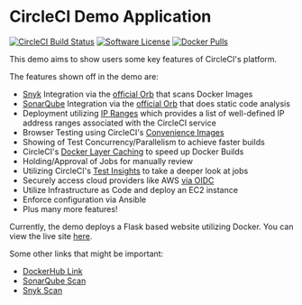 # CircleCI Demo Application
[![CircleCI Build Status](https://circleci.com/gh/AwesomeCICD/circleci-demo-app.svg?style=shield)](https://circleci.com/gh/jAwesomeCICD/circleci-demo-app) [![Software License](https://img.shields.io/badge/license-MIT-blue.svg)](https://raw.githubusercontent.com/AwesomeCICD/circleci-demo-app/main/LICENSE) [![Docker Pulls](https://img.shields.io/docker/pulls/jimcrowley/circleci-demo-app)](https://hub.docker.com/r/jimcrowley/circleci-demo-app)

This demo aims to show users some key features of CircleCI's platform.

The features shown off in the demo are:

- [Snyk](https://snyk.co/udBRL) Integration via the [official Orb](https://circleci.com/developer/orbs/orb/snyk/snyk) that scans Docker Images
- [SonarQube](https://www.sonarqube.org/) Integration via the [official Orb](https://circleci.com/developer/orbs/orb/sonarsource/sonarcloud) that does static code analysis
- Deployment utilizing [IP Ranges](https://circleci.com/docs/2.0/ip-ranges/) which provides a list of well-defined IP address ranges associated with the CircleCI service
- Browser Testing using CircleCI's [Convenience Images](https://circleci.com/docs/2.0/circleci-images/)
- Showing of Test Concurrency/Parallelism to achieve faster builds
- CircleCI's [Docker Layer Caching](https://circleci.com/docs/2.0/docker-layer-caching/) to speed up Docker Builds
- Holding/Approval of Jobs for manually review
- Utilizing CircleCI's [Test Insights](https://circleci.com/docs/2.0/collect-test-data/) to take a deeper look at jobs
- Securely access cloud providers like AWS [via OIDC](https://circleci.com/docs/openid-connect-tokens)
- Utilize Infrastructure as Code and deploy an EC2 instance
- Enforce configuration via Ansible
- Plus many more features!

Currently, the demo deploys a Flask based website utilizing Docker. You can view the live site [here](http://demo.circleci-demo-app.com/).

Some other links that might be important:

- [DockerHub Link](https://hub.docker.com/r/jimcrowley/circleci-demo-app)
- [SonarQube Scan](https://sonarcloud.io/project/configuration?id=james-crowley_circleci-demo-app)
- [Snyk Scan](https://app.snyk.io/org/james-crowley/project/ac4e385e-bac6-47b6-85fb-883a02d172ed)
